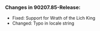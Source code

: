 ### Changes in 90207.85-Release:

- Fixed: Support for Wrath of the Lich King
- Changed: Typo in locale string

